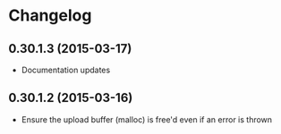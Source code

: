 # Changelog

## 0.30.1.3 (2015-03-17)

  * Documentation updates

## 0.30.1.2 (2015-03-16)

  * Ensure the upload buffer (malloc) is free'd even if an error is thrown
